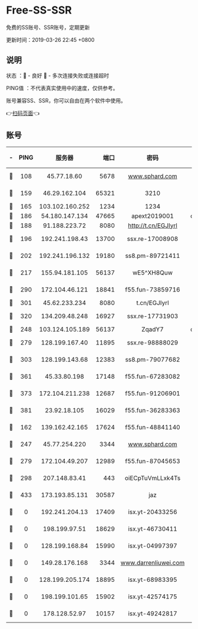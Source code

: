 # Free-SS-SSR

免费的SS账号、SSR账号，定期更新

更新时间：2019-03-26 22:45 +0800

## 说明

状态     ：🙂 - 良好 🙁 - 多次连接失败或连接超时

PING值   ：不代表真实使用中的速度，仅供参考。

账号兼容SS、SSR，你可以自由在两个软件中使用。

👉[扫码页面](https://liesauer.github.io/Free-SS-SSR/)👈

## 账号

|-|PING|服务器|端口|密码|加密方式|区域|
|:----:|:----:|:-----:|-----:|:----:|:----:|:----:|
|🙂|108|45.77.18.60|5678|www.sphard.com|aes-256-cfb|JP|
|🙂|159|46.29.162.104|65321|3210|aes-256-ctr|RU|
|🙂|165|103.102.160.252|1234|1234|rc4-md5|JP|
|🙂|186|54.180.147.134|47665|apext2019001|chacha20|KR|
|🙂|188|91.188.223.72|8080|http://t.cn/EGJIyrl|rc4-md5|RU|
|🙂|196|192.241.198.43|13700|ssx.re-17008908|aes-256-cfb|US|
|🙂|202|192.241.196.132|19180|ss8.pm-89721411|aes-256-cfb|US|
|🙂|217|155.94.181.105|56137|wE5^XH8Quw|aes-256-cfb|US|
|🙂|290|172.104.46.121|18841|f55.fun-73859716|aes-256-cfb|SG|
|🙂|301|45.62.233.234|8080|t.cn/EGJIyrl|rc4-md5|CA|
|🙂|320|134.209.48.248|16927|ssx.re-17731903|aes-256-cfb|US|
|🙂|248|103.124.105.189|56137|ZqadY7|chacha20|US|
|🙂|279|128.199.167.40|11895|ssx.re-98888029|aes-256-cfb|SG|
|🙂|303|128.199.143.68|12383|ss8.pm-79077682|aes-256-cfb|SG|
|🙂|361|45.33.80.198|17148|f55.fun-67283082|aes-256-cfb|US|
|🙂|373|172.104.211.238|12687|f55.fun-91206901|aes-256-cfb|US|
|🙂|381|23.92.18.105|16029|f55.fun-36283363|aes-256-cfb|US|
|🙁|162|139.162.42.165|17624|f55.fun-48841140|aes-256-cfb|SG|
|🙁|247|45.77.254.220|3344|www.sphard.com|aes-256-cfb|SG|
|🙁|279|172.104.49.207|12989|f55.fun-87045653|aes-256-cfb|SG|
|🙁|298|207.148.83.41|443|oiECpTuVmLLxk4Ts|aes-256-cfb|AU|
|🙁|433|173.193.85.131|30587|jaz|aes-256-cfb|US|
|🙁|0|192.241.204.13|17409|isx.yt-20433256|aes-256-cfb|US|
|🙁|0|198.199.97.51|18629|isx.yt-46730411|aes-256-cfb|US|
|🙁|0|128.199.168.84|15990|isx.yt-04997397|aes-256-cfb|SG|
|🙁|0|149.28.176.168|3344|www.darrenliuwei.com|aes-256-cfb|AU|
|🙁|0|128.199.205.174|18895|isx.yt-68983395|aes-256-cfb|SG|
|🙁|0|198.199.101.65|15902|isx.yt-42574175|aes-256-cfb|US|
|🙁|0|178.128.52.97|10157|isx.yt-49242817|aes-256-cfb|SG|
